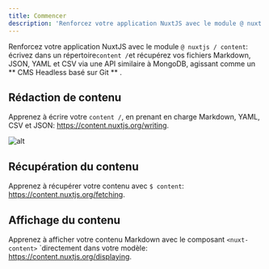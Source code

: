 ```yaml
---
title: Commencer
description: 'Renforcez votre application NuxtJS avec le module @ nuxt / content: écrivez dans un répertoire content / et récupérez vos fichiers Markdown, JSON, YAML et CSV via une API similaire à MongoDB, agissant comme un CMS Headless basé sur Git.'
---
```


Renforcez votre application NuxtJS avec le module `@ nuxtjs / content`: écrivez dans un répertoire` content / `et récupérez vos fichiers Markdown, JSON, YAML et CSV via une API similaire à MongoDB, agissant comme un ** CMS Headless basé sur Git ** .

## Rédaction de contenu

Apprenez à écrire votre `content /`, en prenant en charge Markdown, YAML, CSV et JSON: https://content.nuxtjs.org/writing.


![alt](https://s3-eu-west-1.amazonaws.com/mhikes-prod-media/hikes/5e3c1b7639549/5e3c1b7639549.jpg)

## Récupération du contenu

Apprenez à récupérer votre contenu avec `$ content`: https://content.nuxtjs.org/fetching.

## Affichage du contenu

Apprenez à afficher votre contenu Markdown avec le composant `<nuxt-content>` `directement dans votre modèle: https://content.nuxtjs.org/displaying.
